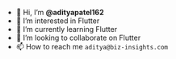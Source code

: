 - 👋 Hi, I’m **@adityapatel162**
- 👀 I’m interested in Flutter
- 🌱 I’m currently learning Flutter
- 💞️ I’m looking to collaborate on Flutter
- 📫 How to reach me `aditya@biz-insights.com`

<!---
adityapatel162/adityapatel162 is a ✨ special ✨ repository because its `README.md` (this file) appears on your GitHub profile.
You can click the Preview link to take a look at your changes.
--->
